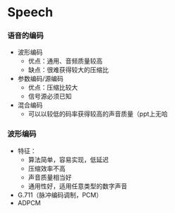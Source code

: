# Speech

### 语音的编码

+ 波形编码
  + 优点：通用、音频质量较高
  + 缺点：很难获得较大的压缩比
+ 参数编码/源编码
  + 优点：压缩比较大
  + 信号源必须已知
+ 混合编码
  + 可以以较低的码率获得较高的声音质量（ppt上无哈

### 波形编码

+ 特征：
  + 算法简单，容易实现，低延迟
  + 压缩效率不高
  + 声音质量相当好
  + 通用性好，适用任意类型的数字声音
+ G.711（脉冲编码调制，PCM）
+ ADPCM

